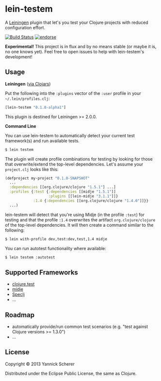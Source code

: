 # lein-testem

A [Leiningen](https://github.com/technomancy/leiningen) plugin that let's you test your Clojure projects
with reduced configuration effort.

[![Build Status](https://travis-ci.org/xsc/lein-testem.png)](https://travis-ci.org/xsc/lein-testem)
[![endorse](https://api.coderwall.com/xsc/endorsecount.png)](https://coderwall.com/xsc)

__Experimental!__ This project is in flux and by no means stable (or maybe it is, no one knows yet).
Feel free to open issues to help with lein-testem's development!

## Usage

__Leiningen__ ([via Clojars](https://clojars.org/lein-testem))

Put the following into the `:plugins` vector of the `:user` profile in your `~/.lein/profiles.clj`:

```clojure
[lein-testem "0.1.0-alpha1"]
```

This plugin is destined for Leiningen >= 2.0.0.

__Command Line__

You can use lein-testem to automatically detect your current test framework(s) and run available tests.

```bash
$ lein testem 
```

The plugin will create profile combinations for testing by looking for those that overwrite/extend the 
top-level dependencies. Let's assume your `project.clj` looks like this:

```clojure
(defproject my-project "0.1.0-SNAPSHOT"
  ...
  :dependencies [[org.clojure/clojure "1.5.1"] ...]
  :profiles {:test {:dependencies [[midje "1.5.1"]]
                    :plugins [[lein-midje "3.1.1"]]}
             :1.4 {:dependencies [[org.clojure/clojure "1.4.0"]]}}
  ...)
```

lein-testem will detect that you're using Midje (in the profile `:test`) for testing and that the 
profile `:1.4` overwrites the artifact `org.clojure/clojure` of the top-level dependencies. It will
then create a command similar to the following:

```bash
$ lein with-profile dev,test:dev,test,1.4 midje
```

You can run autotest functionality where available:

```bash
$ lein testem :autotest
```

## Supported Frameworks

- [clojure.test](http://richhickey.github.io/clojure/clojure.test-api.html)
- [midje](https://github.com/marick/midje)
- [Speclj](http://speclj.com)
- ...

## Roadmap

- automatically provide/run common test scenarios (e.g. "test against Clojure versions >= 1.3.0")
- ...

## License

Copyright &copy; 2013 Yannick Scherer

Distributed under the Eclipse Public License, the same as Clojure.

